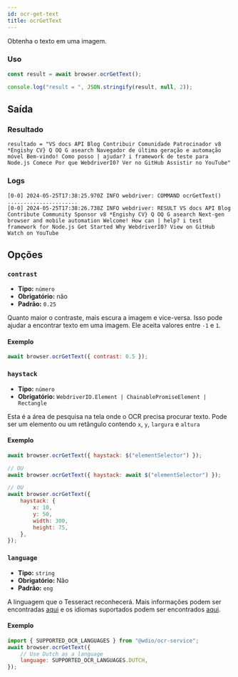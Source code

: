 ```yaml
---
id: ocr-get-text
title: ocrGetText
---
```


Obtenha o texto em uma imagem.

### Uso

```js
const result = await browser.ocrGetText();

console.log("result = ", JSON.stringify(result, null, 2));
```

## Saída

### Resultado

```logs
resultado = "VS docs API Blog Contribuir Comunidade Patrocinador v8 *Engishy CV} Q OQ G asearch Navegador de última geração e automação móvel Bem-vindo! Como posso | ajudar? i framework de teste para Node.js Comece Por que WebdriverI0? Ver no GitHub Assistir no YouTube"
```

### Logs

```log
[0-0] 2024-05-25T17:38:25.970Z INFO webdriver: COMMAND ocrGetText()
......................
[0-0] 2024-05-25T17:38:26.738Z INFO webdriver: RESULT VS docs API Blog Contribute Community Sponsor v8 *Engishy CV} Q OQ G asearch Next-gen browser and mobile automation Welcome! How can | help? i test framework for Node.js Get Started Why WebdriverI0? View on GitHub Watch on YouTube
```

## Opções

### `contrast`

- **Tipo:** `número`
- **Obrigatório:** não
- **Padrão:** `0.25`

Quanto maior o contraste, mais escura a imagem e vice-versa. Isso pode ajudar a encontrar texto em uma imagem. Ele aceita valores entre `-1` e `1`.

#### Exemplo

```js
await browser.ocrGetText({ contrast: 0.5 });
```

### `haystack`

- **Tipo:** `número`
- **Obrigatório:** `WebdriverIO.Element | ChainablePromiseElement | Rectangle`

Esta é a área de pesquisa na tela onde o OCR precisa procurar texto. Pode ser um elemento ou um retângulo contendo `x`, `y`, `largura` e `altura`

#### Exemplo

```js
await browser.ocrGetText({ haystack: $("elementSelector") });

// OU
await browser.ocrGetText({ haystack: await $("elementSelector") });

// OU
await browser.ocrGetText({
    haystack: {
        x: 10,
        y: 50,
        width: 300,
        height: 75,
    },
});
```

### `language`

- **Tipo:** `string`
- **Obrigatório:** Não
- **Padrão:** `eng`

A linguagem que o Tesseract reconhecerá. Mais informações podem ser encontradas [aqui](https://tesseract-ocr.github.io/tessdoc/Data-Files-in-different-versions) e os idiomas suportados podem ser encontrados [aqui](https://github.com/webdriverio/visual-testing/blob/main/packages/ocr-service/src/utils/constants.ts).

#### Exemplo

```js
import { SUPPORTED_OCR_LANGUAGES } from "@wdio/ocr-service";
await browser.ocrGetText({
    // Use Dutch as a language
    language: SUPPORTED_OCR_LANGUAGES.DUTCH,
});
```
